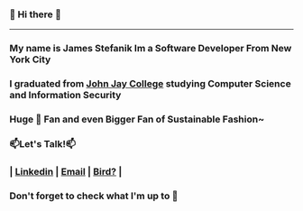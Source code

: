 ### 👋 Hi there 👋
---
### My name is James Stefanik Im a Software Developer From New York City
### I graduated from [John Jay College](http://jjay.smartcatalogiq.com/en/2019-2020/Undergraduate-Bulletin/Majors/Computer-Science-and-Information-Security-Bachelor-of-Science) studying Computer Science and Information Security

###  Huge 🍩 Fan and even Bigger Fan of Sustainable Fashion~

###  📫Let's Talk!📫

### | [Linkedin](https://www.linkedin.com/in/james-stefanik-532382a4/) | [Email](james.stefanik@gmail.com) | [Bird?](https://www.youtube.com/watch?v=9Gc4QTqslN4) |


### Don't forget to check what I'm up to 💖

<!--
**hiityu/hiityu** is a ✨ _special_ ✨ repository because its `README.md` (this file) appears on your GitHub profile.

Here are some ideas to get you started:

- 🔭 I’m currently working on ...
- 🌱 I’m currently learning ...
- 👯 I’m looking to collaborate on ...
- 🤔 I’m looking for help with ...
- 💬 Ask me about ...
- 📫 How to reach me: ...
- 😄 Pronouns: ...
- ⚡ Fun fact: ...
-->
